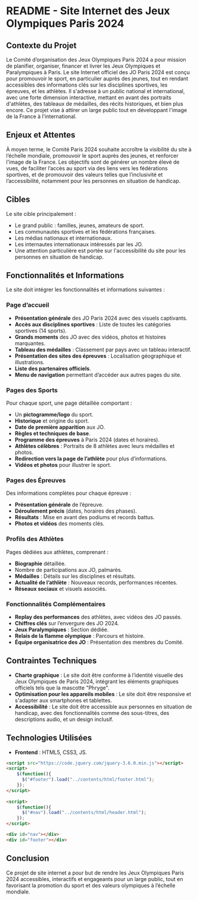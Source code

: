 # README - Site Internet des Jeux Olympiques Paris 2024

## Contexte du Projet
Le Comité d’organisation des Jeux Olympiques Paris 2024 a pour mission de planifier, organiser, financer et livrer les Jeux Olympiques et Paralympiques à Paris. Le site Internet officiel des JO Paris 2024 est conçu pour promouvoir le sport, en particulier auprès des jeunes, tout en rendant accessibles des informations clés sur les disciplines sportives, les épreuves, et les athlètes. Il s'adresse à un public national et international, avec une forte dimension interactive, mettant en avant des portraits d'athlètes, des tableaux de médailles, des récits historiques, et bien plus encore. Ce projet vise à attirer un large public tout en développant l'image de la France à l'international.

## Enjeux et Attentes
À moyen terme, le Comité Paris 2024 souhaite accroître la visibilité du site à l’échelle mondiale, promouvoir le sport auprès des jeunes, et renforcer l'image de la France. Les objectifs sont de générer un nombre élevé de vues, de faciliter l’accès au sport via des liens vers les fédérations sportives, et de promouvoir des valeurs telles que l’inclusivité et l’accessibilité, notamment pour les personnes en situation de handicap.

## Cibles
Le site cible principalement :
- Le grand public : familles, jeunes, amateurs de sport.
- Les communautés sportives et les fédérations françaises.
- Les médias nationaux et internationaux.
- Les internautes internationaux intéressés par les JO.
- Une attention particulière est portée sur l'accessibilité du site pour les personnes en situation de handicap.

## Fonctionnalités et Informations

Le site doit intégrer les fonctionnalités et informations suivantes :

### Page d’accueil
- **Présentation générale** des JO Paris 2024 avec des visuels captivants.
- **Accès aux disciplines sportives** : Liste de toutes les catégories sportives (14 sports).
- **Grands moments** des JO avec des vidéos, photos et histoires marquantes.
- **Tableau des médailles** : Classement par pays avec un tableau interactif.
- **Présentation des sites des épreuves** : Localisation géographique et illustrations.
- **Liste des partenaires officiels**.
- **Menu de navigation** permettant d’accéder aux autres pages du site.

### Pages des Sports
Pour chaque sport, une page détaillée comportant :
- Un **pictogramme/logo** du sport.
- **Historique** et origine du sport.
- **Date de première apparition** aux JO.
- **Règles et techniques de base**.
- **Programme des épreuves** à Paris 2024 (dates et horaires).
- **Athlètes célèbres** : Portraits de 8 athlètes avec leurs médailles et photos.
- **Redirection vers la page de l’athlète** pour plus d’informations.
- **Vidéos et photos** pour illustrer le sport.

### Pages des Épreuves
Des informations complètes pour chaque épreuve :
- **Présentation générale** de l’épreuve.
- **Déroulement précis** (dates, horaires des phases).
- **Résultats** : Mise en avant des podiums et records battus.
- **Photos et vidéos** des moments clés.

### Profils des Athlètes
Pages dédiées aux athlètes, comprenant :
- **Biographie** détaillée.
- Nombre de participations aux JO, palmarès.
- **Médailles** : Détails sur les disciplines et résultats.
- **Actualité de l’athlète** : Nouveaux records, performances récentes.
- **Réseaux sociaux** et visuels associés.

### Fonctionnalités Complémentaires
- **Replay des performances** des athlètes, avec vidéos des JO passés.
- **Chiffres clés** sur l’envergure des JO 2024.
- **Jeux Paralympiques** : Section dédiée.
- **Relais de la flamme olympique** : Parcours et histoire.
- **Équipe organisatrice des JO** : Présentation des membres du Comité.

## Contraintes Techniques
- **Charte graphique** : Le site doit être conforme à l’identité visuelle des Jeux Olympiques de Paris 2024, intégrant les éléments graphiques officiels tels que la mascotte "Phryge".
- **Optimisation pour les appareils mobiles** : Le site doit être responsive et s'adapter aux smartphones et tablettes.
- **Accessibilité** : Le site doit être accessible aux personnes en situation de handicap, avec des fonctionnalités comme des sous-titres, des descriptions audio, et un design inclusif.

## Technologies Utilisées
- **Frontend** : HTML5, CSS3, JS.
```html
<script src="https://code.jquery.com/jquery-3.6.0.min.js"></script>
<script> 
    $(function(){
      $("#footer").load("../contents/html/footer.html"); 
    });
</script> 
  
<script> 
    $(function(){
      $("#nav").load("../contents/html/header.html"); 
    });
</script>

<div id="nav"></div>
<div id="footer"></div>
```

## Conclusion
Ce projet de site internet a pour but de rendre les Jeux Olympiques Paris 2024 accessibles, interactifs et engageants pour un large public, tout en favorisant la promotion du sport et des valeurs olympiques à l’échelle mondiale.
